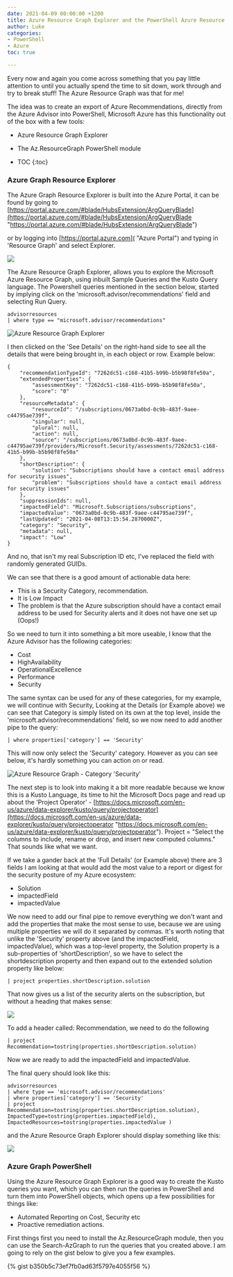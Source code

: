 ```yaml
---
date: 2021-04-09 00:00:00 +1200
title: Azure Resource Graph Explorer and the PowerShell Azure Resource Graph
author: Luke
categories:
- PowerShell
- Azure
toc: true

---
```

Every now and again you come across something that you pay little attention to until you actually spend the time to sit down, work through and try to break stuff! The Azure Resource Graph was that for me!

The idea was to create an export of Azure Recommendations, directly from the Azure Advisor into PowerShell, Microsoft Azure has this functionality out of the box with a few tools:

* Azure Resource Graph Explorer
* The Az.ResourceGraph PowerShell module

* TOC
{:toc}

### Azure Graph Resource Explorer

The Azure Graph Resource Explorer is built into the Azure Portal, it can be found by going to [https://portal.azure.com/#blade/HubsExtension/ArgQueryBlade](https://portal.azure.com/#blade/HubsExtension/ArgQueryBlade "https://portal.azure.com/#blade/HubsExtension/ArgQueryBlade")

or by logging into [https://portal.azure.com]( "Azure Portal") and typing in 'Resource Graph' and select Explorer.

![](/uploads/azureresourcegraphsearch.png)

The Azure Resource Graph Explorer, allows you to explore the Microsoft Azure Resource Graph, using inbuilt Sample Queries and the Kusto Query language. The Powershell queries mentioned in the section below, started by implying click on the 'microsoft.advisor/recommendations' field and selecting Run Query.

    advisorresources
    | where type == "microsoft.advisor/recommendations"

![Azure Resource Graph Explorer](/uploads/azureresourcegraph.png "Azure Resource Graph Explorer")

I then clicked on the 'See Details' on the right-hand side to see all the details that were being brought in, in each object or row. Example below:

    {
        "recommendationTypeId": "7262dc51-c168-41b5-b99b-b5b98f8fe50a",
        "extendedProperties": {
            "assessmentKey": "7262dc51-c168-41b5-b99b-b5b98f8fe50a",
            "score": "0"
        },
        "resourceMetadata": {
            "resourceId": "/subscriptions/0673a0bd-0c9b-483f-9aee-c44795ae739f",
            "singular": null,
            "plural": null,
            "action": null,
            "source": "/subscriptions/0673a0bd-0c9b-483f-9aee-c44795ae739f/providers/Microsoft.Security/assessments/7262dc51-c168-41b5-b99b-b5b98f8fe50a"
        },
        "shortDescription": {
            "solution": "Subscriptions should have a contact email address for security issues",
            "problem": "Subscriptions should have a contact email address for security issues"
        },
        "suppressionIds": null,
        "impactedField": "Microsoft.Subscriptions/subscriptions",
        "impactedValue": "0673a0bd-0c9b-483f-9aee-c44795ae739f",
        "lastUpdated": "2021-04-08T13:15:54.2870000Z",
        "category": "Security",
        "metadata": null,
        "impact": "Low"
    }

And no, that isn't my real Subscription ID etc, I've replaced the field with randomly generated GUIDs.

We can see that there is a good amount of actionable data here:

* This is a Security Category, recommendation.
* It is Low Impact
* The problem is that the Azure subscription should have a contact email address to be used for Security alerts and it does not have one set up (Oops!)

So we need to turn it into something a bit more useable, I know that the Azure Advisor has the following categories:

* Cost
* HighAvailability
* OperationalExcellence
* Performance
* Security

The same syntax can be used for any of these categories, for my example, we will continue with Security, Looking at the Details (or Example above) we can see that Category is simply listed on its own at the top level, inside the 'microsoft.advisor/recommendations' field, so we now need to add another pipe to the query:

    | where properties['category'] == 'Security'

This will now only select the 'Security' category. However as you can see below, it's hardly something you can action on or read.

![Azure Resource Graph - Category 'Security'](/uploads/azureresourcegraph_category.png "Azure Resource Graph - Category 'Security'")

The next step is to look into making it a bit more readable because we know this is a Kusto Language, its time to hit the Microsoft Docs page and read up about the 'Project Operator' - [https://docs.microsoft.com/en-us/azure/data-explorer/kusto/query/projectoperator](https://docs.microsoft.com/en-us/azure/data-explorer/kusto/query/projectoperator "https://docs.microsoft.com/en-us/azure/data-explorer/kusto/query/projectoperator"). Project = "Select the columns to include, rename or drop, and insert new computed columns." That sounds like what we want. 

If we take a gander back at the 'Full Details' (or Example above) there are 3 fields I am looking at that would add the most value to a report or digest for the security posture of my Azure ecosystem:

* Solution
* impactedField
* impactedValue

We now need to add our final pipe to remove everything we don't want and add the properties that make the most sense to use, because we are using multiple properties we will do it separated by commas. It's worth noting that unlike the 'Security' property above (and the impactedField, impactedValue), which was a top-level property, the Solution property is a sub-properties of 'shortDescription', so we have to select the shortdescription property and then expand out to the extended solution property like below:

    | project properties.shortDescription.solution

That now gives us a list of the security alerts on the subscription, but without a heading that makes sense:

![](/uploads/azureresourcegraphheader.png)

To add a header called: Recommendation, we need to do the following

    | project Recommendation=tostring(properties.shortDescription.solution)

Now we are ready to add the impactedField and impactedValue.

The final query should look like this:

    advisorresources
    | where type == 'microsoft.advisor/recommendations'
    | where properties['category'] == 'Security'
    | project Recommendation=tostring(properties.shortDescription.solution), ImpactedType=tostring(properties.impactedField), ImpactedResources=tostring(properties.impactedValue )

and the Azure Resource Graph Explorer should display something like this:

![](/uploads/azuregraphexplorerfinalquery.png)

### Azure Graph PowerShell

Using the Azure Resource Graph Explorer is a good way to create the Kusto queries you want, which you can then run the queries in PowerShell and turn them into PowerShell objects, which opens up a few possibilities for things like:

* Automated Reporting on Cost, Security etc 
* Proactive remediation actions.

First things first you need to install the Az.ResourceGraph module, then you can use the Search-AzGraph to run the queries that you created above. I am going to rely on the gist below to give you a few examples.

{% gist b350b5c73ef7fb0ad63f5797e4055f56 %}
